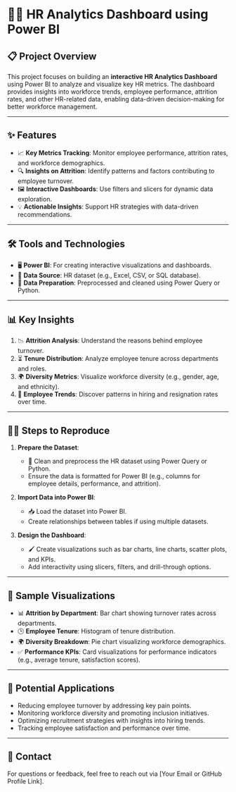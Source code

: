 # 👩‍💼 HR Analytics Dashboard using Power BI

## 📋 Project Overview
This project focuses on building an **interactive HR Analytics Dashboard** using Power BI to analyze and visualize key HR metrics. The dashboard provides insights into workforce trends, employee performance, attrition rates, and other HR-related data, enabling data-driven decision-making for better workforce management.

---

## ✨ Features
- 📈 **Key Metrics Tracking**: Monitor employee performance, attrition rates, and workforce demographics.
- 🔍 **Insights on Attrition**: Identify patterns and factors contributing to employee turnover.
- 🖼️ **Interactive Dashboards**: Use filters and slicers for dynamic data exploration.
- 💡 **Actionable Insights**: Support HR strategies with data-driven recommendations.

---

## 🛠️ Tools and Technologies
- 🖥️ **Power BI**: For creating interactive visualizations and dashboards.
- 📂 **Data Source**: HR dataset (e.g., Excel, CSV, or SQL database).
- 🧹 **Data Preparation**: Preprocessed and cleaned using Power Query or Python.

---

## 📊 Key Insights
1. 📉 **Attrition Analysis**: Understand the reasons behind employee turnover.
2. ⏳ **Tenure Distribution**: Analyze employee tenure across departments and roles.
3. 🌍 **Diversity Metrics**: Visualize workforce diversity (e.g., gender, age, and ethnicity).
4. 📆 **Employee Trends**: Discover patterns in hiring and resignation rates over time.

---

## 🧑‍💻 Steps to Reproduce
1. **Prepare the Dataset**:
   - 🧹 Clean and preprocess the HR dataset using Power Query or Python.
   - Ensure the data is formatted for Power BI (e.g., columns for employee details, performance, and attrition).

2. **Import Data into Power BI**:
   - 📥 Load the dataset into Power BI.
   - Create relationships between tables if using multiple datasets.

3. **Design the Dashboard**:
   - 🖌️ Create visualizations such as bar charts, line charts, scatter plots, and KPIs.
   - Add interactivity using slicers, filters, and drill-through options.

---

## 📌 Sample Visualizations
- 📊 **Attrition by Department**: Bar chart showing turnover rates across departments.
- 🕒 **Employee Tenure**: Histogram of tenure distribution.
- 🌍 **Diversity Breakdown**: Pie chart visualizing workforce demographics.
- ✅ **Performance KPIs**: Card visualizations for performance indicators (e.g., average tenure, satisfaction scores).

---

## 🌟 Potential Applications
- Reducing employee turnover by addressing key pain points.
- Monitoring workforce diversity and promoting inclusion initiatives.
- Optimizing recruitment strategies with insights into hiring trends.
- Tracking employee satisfaction and performance over time.

---

## 📧 Contact
For questions or feedback, feel free to reach out via [Your Email or GitHub Profile Link].
